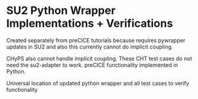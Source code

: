 # SU2 Python Wrapper Implementations + Verifications

Created separately from preCICE tutorials because requires pywrapper updates in SU2 and also this currently cannot do implicit coupling.

CHyPS also cannot handle implicit coupling. These CHT test cases do not need the su2-adapter to work. preCICE functionality implemented in Python.

Universal location of updated python wrapper and all test cases to verify functionality
